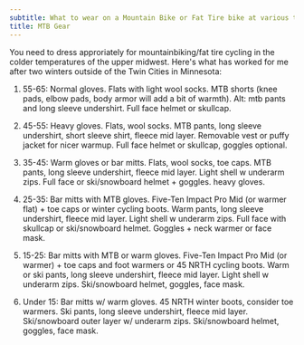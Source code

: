 ```yaml
---
subtitle: What to wear on a Mountain Bike or Fat Tire bike at various temperatures
title: MTB Gear
---
```



You need to dress approriately for mountainbiking/fat tire cycling in the colder temperatures of the upper midwest. Here's what has worked for me after two winters outside of the Twin Cities in Minnesota: 


1. 55-65: Normal gloves. Flats with light wool socks. MTB shorts (knee pads, elbow pads, body armor will add a bit of warmth). Alt: mtb pants and long sleeve undershirt. Full face helmet or skullcap. 

2. 45-55: Heavy gloves. Flats, wool socks. MTB pants, long sleeve undershirt, short sleeve shirt, fleece mid layer. Removable vest or puffy jacket for nicer warmup. Full face helmet or skullcap, goggles optional.  

3. 35-45: Warm gloves or bar mitts. Flats, wool socks, toe caps. MTB pants, long sleeve undershirt, fleece mid layer. Light shell w underarm zips. Full face or ski/snowboard helmet + goggles. heavy gloves. 

4. 25-35: Bar mitts with MTB gloves. Five-Ten Impact Pro Mid (or warmer flat) + toe caps or winter cycling boots. Warm pants, long sleeve undershirt, fleece mid layer. Light shell w underarm zips. Full face with skullcap or ski/snowboard helmet. Goggles + neck warmer or face mask. 

5. 15-25: Bar mitts with MTB or warm gloves. Five-Ten Impact Pro Mid (or warmer) + toe caps and foot warmers or 45 NRTH cycling boots. Warm or ski pants, long sleeve undershirt, fleece mid layer. Light shell w underarm zips. Ski/snowboard helmet, goggles, face mask. 

6. Under 15: Bar mitts w/ warm gloves. 45 NRTH winter boots, consider toe warmers. Ski pants, long sleeve undershirt, fleece mid layer. Ski/snowboard outer layer w/ underarm zips. Ski/snowboard helmet, goggles, face mask. 
